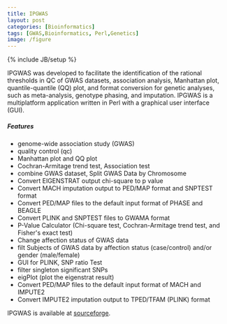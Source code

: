 ```yaml
---
title: IPGWAS
layout: post
categories: [Bioinformatics]
tags: [GWAS,Bioinformatics, Perl,Genetics]
image: /figure
---
```

{% include JB/setup %}

IPGWAS was developed to facilitate the identification of the rational thresholds in QC of GWAS datasets, association analysis, Manhattan plot, quantile-quantile (QQ) plot, and format conversion for genetic analyses, such as meta-analysis, genotype phasing, and imputation. IPGWAS is a multiplatform application written in Perl with a graphical user interface (GUI).

##### Features
* genome-wide association study (GWAS)
* quality control (qc)
* Manhattan plot and QQ plot
* Cochran-Armitage trend test, Association test
* combine GWAS dataset, Split GWAS Data by Chromosome
* Convert EIGENSTRAT output chi-square to p value
* Convert MACH imputation output to PED/MAP format and SNPTEST format
* Convert PED/MAP files to the default input format of PHASE and BEAGLE
* Convert PLINK and SNPTEST files to GWAMA format
* P-Value Calculator (Chi-square test, Cochran-Armitage trend test, and Fisher's exact test)
* Change affection status of GWAS data
* filt Subjects of GWAS data by affection status (case/control) and/or gender (male/female)
* GUI for PLINK, SNP ratio Test
* filter singleton significant SNPs
* eigPlot (plot the eigenstrat result)
* Convert PED/MAP files to the default input format of MACH and IMPUTE2
* Convert IMPUTE2 imputation output to TPED/TFAM (PLINK) format

IPGWAS is available at [sourceforge](http://sourceforge.net/projects/ipgwas/).
